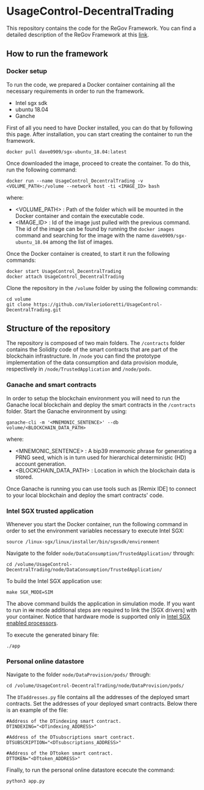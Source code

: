 # UsageControl-DecentralTrading
This repository contains the code for the ReGov Framework. You can find a detailed description of the ReGov Framework at this  [link](https://arxiv.org/pdf/2301.06919.pdf).

## How to run the framework
### Docker setup
To run the code, we prepared a Docker container containing all the necessary requirements in order to run the framework. 

- Intel sgx sdk
- ubuntu 18.04
- Ganche

First of all you need to have Docker installed, you can do that by following this page. After installation, you can start creating the container to run the framework. 
```
docker pull dave0909/sgx-ubuntu_18.04:latest
```
Once downloaded the image, proceed to create the container. To do this, run the following command: 
```
docker run --name UsageControl_DecentralTrading -v <VOLUME_PATH>:/volume --network host -ti <IMAGE_ID> bash
```
where:
- <VOLUME_PATH> : Path of the folder which will be mounted in the Docker container and contain the executable code.
- <IMAGE\_ID> : Id of the image just pulled with the previous command. The id of the image can be found by running the ```docker images``` command and searching for the image with the name ```dave0909/sgx-ubuntu_18.04``` among the list of images.

Once the Docker container is created, to start it run the following commands:
```
docker start UsageControl_DecentralTrading
docker attach UsageControl_DecentralTrading
```
Clone the repository in the `/volume` folder by using the following commands:
```
cd volume
git clone https://github.com/ValerioGoretti/UsageControl-DecentralTrading.git
```

## Structure of the repository
The repository is composed of two main folders. The ```/contracts``` folder contains the Solidity code of the smart contracts that are part of the blockchain infrastructure. In  ```/node``` you can find the prototype implementation of the data consumption and data provision module, respectively in ```/node/TrustedApplication``` and ```/node/pods```.
### Ganache and smart contracts
In order to setup the blockchain environment you will need to run the Ganache local blockchain and deploy the smart contracts in the ```/contracts``` folder.
Start the Ganache environment by using:
```
ganache-cli -m '<MNEMONIC_SENTENCE>' --db volume/<BLOCKCHAIN_DATA_PATH>
```
where:
- <MNEMONIC_SENTENCE> : A bip39 mnemonic phrase for generating a PRNG seed, which is in turn used for hierarchical deterministic (HD) account generation.
- <BLOCKCHAIN\_DATA\_PATH> : Location in which the blockchain data is stored.

Once Ganache is running you can use tools such as [Remix IDE] to connect to your local blockchain and deploy the smart contracts' code. 

### Intel SGX trusted application
Whenever you start the Docker container, run the following command in order to set the environment variables necessary to execute Intel SGX:
```
source /linux-sgx/linux/installer/bin/sgxsdk/environment
```
Navigate to the folder ```node/DataConsumption/TrustedApplication/``` through:
```
cd /volume/UsageControl-DecentralTrading/node/DataConsumption/TrustedApplication/
```
To build the Intel SGX application use:
```
make SGX_MODE=SIM  
```
The above command builds the application in simulation mode. If you want to run in ```HW``` mode additional steps are required to link the [SGX drivers] with your container. Notice that hardware mode is supported only in [Intel SGX enabled processors](https://www.intel.com/content/www/us/en/support/articles/000028173/processors.html).

To execute the generated binary file:
```
./app 
```

### Personal online datastore
Navigate to the folder ```node/DataProvision/pods/``` through:
```
cd /volume/UsageControl-DecentralTrading/node/DataProvision/pods/
```
The ```DTaddresses.py``` file contains all the addresses of the deployed smart contracts. Set the addresses of your deployed smart contracts. Below there is an example of the file:
```
#Address of the DTindexing smart contract.
DTINDEXING="<DTindexing_ADDRESS>"

#Address of the DTsubscriptions smart contract.
DTSUBSCRIPTION="<DTsubscriptions_ADDRESS>"

#Address of the DTtoken smart contract.
DTTOKEN="<DTtoken_ADDRESS>"
```
Finally, to run the personal online datastore ececute the command:
```
python3 app.py
```
